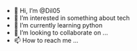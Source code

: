 - 👋 Hi, I’m @Dil05
- 👀 I’m interested in something about tech
- 🌱 I’m currently learning python
- 💞️ I’m looking to collaborate on ...
- 📫 How to reach me ...

<!---
Dil05/Dil05 is a ✨ special ✨ repository because its `README.md` (this file) appears on your GitHub profile.
You can click the Preview link to take a look at your changes.
--->
